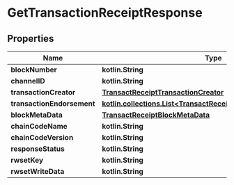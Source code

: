 
# GetTransactionReceiptResponse

## Properties
Name | Type | Description | Notes
------------ | ------------- | ------------- | -------------
**blockNumber** | **kotlin.String** |  |  [optional]
**channelID** | **kotlin.String** |  |  [optional]
**transactionCreator** | [**TransactReceiptTransactionCreator**](TransactReceiptTransactionCreator.md) |  |  [optional]
**transactionEndorsement** | [**kotlin.collections.List&lt;TransactReceiptTransactionEndorsement&gt;**](TransactReceiptTransactionEndorsement.md) |  |  [optional]
**blockMetaData** | [**TransactReceiptBlockMetaData**](TransactReceiptBlockMetaData.md) |  |  [optional]
**chainCodeName** | **kotlin.String** |  |  [optional]
**chainCodeVersion** | **kotlin.String** |  |  [optional]
**responseStatus** | **kotlin.String** |  |  [optional]
**rwsetKey** | **kotlin.String** |  |  [optional]
**rwsetWriteData** | **kotlin.String** |  |  [optional]



